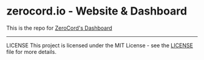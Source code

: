 # zerocord.io - Website & Dashboard 
This is the repo for [ZeroCord's Dashboard](https://zerocord.xyz/dashboard/)

<hr>

LICENSE
This project is licensed under the MIT License - see the [LICENSE](https://github.com/ZeroCord/zerocord.life/blob/master/LICENSE) file for more details.
